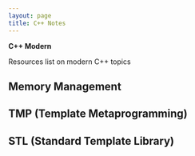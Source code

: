 ```yaml
---
layout: page
title: C++ Notes
---
```


**C++ Modern**

Resources list on modern C++ topics

## Memory Management

## TMP (Template Metaprogramming)

## STL (Standard Template Library)
